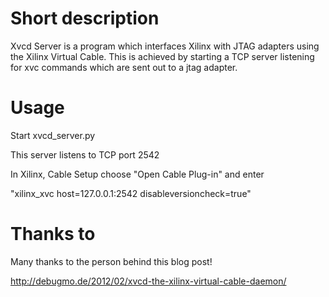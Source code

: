 Short description
=================
Xvcd Server is a program which interfaces Xilinx with JTAG adapters using the
Xilinx Virtual Cable. This is achieved by starting a TCP server listening for
xvc commands which are sent out to a jtag adapter.

Usage
=====

Start xvcd_server.py

This server listens to TCP port 2542

In Xilinx, Cable Setup choose "Open Cable Plug-in" and enter

"xilinx_xvc host=127.0.0.1:2542 disableversioncheck=true"

Thanks to
=========

Many thanks to the person behind this blog post!

http://debugmo.de/2012/02/xvcd-the-xilinx-virtual-cable-daemon/
